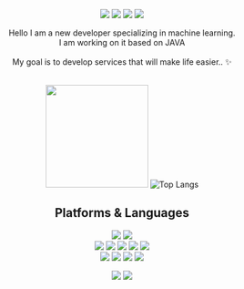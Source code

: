 <div align=center> 
  <p>
  <a href="https://velog.io/@situm26" target="_blank"><img src="https://img.shields.io/badge/Blog-DD0B78?style=flat-square&logo=GitHub%20Sponsors&logoColor=white"/></a>
  <a href="e0540@hanmail.net" target="_blank"><img src="https://img.shields.io/badge/e0540@hanmail.net-EA4335?style=flat-square&logo=Gmail&logoColor=white"/></a>
  <a href="https://www.linkedin.com/in/%EC%9D%B4-%EB%A6%AC-bb3ba022b/" target="_blank"><img src="https://img.shields.io/badge/gaeul2-0A66C2?style=flat-square&logo=Linkedin&logoColor=white"/></a>
  <a href="https://hits.seeyoufarm.com"><img src="https://hits.seeyoufarm.com/api/count/incr/badge.svg?url=https%3A%2F%2Fgithub.com%2Fgaeul2%2Fgaeul2&count_bg=%2379C83D&title_bg=%23555555&icon=django.svg&icon_color=%23E7E7E7&title=hits&edge_flat=false"/></a>
  
</p>
<p>
  Hello I am a new developer specializing in machine learning.<br/>
  I am working on it based on JAVA<br/><br/>
  My goal is to develop services that will make life easier.. ✨ <br/><br/>
</p>

  
   <img height="180em" src="https://github-readme-stats.vercel.app/api?username=gaeul2&show_icons=true&hide_border=true&&count_private=true&include_all_commits=true" />   ![Top Langs](https://github-readme-stats.vercel.app/api/top-langs/?username=gaeul2&layout=compact&hide_border=true&theme=white)
  
 
## Platforms & Languages
<p>
 <img src="https://img.shields.io/badge/java-007396?style=for-the-badge&logo=java&logoColor=white"> 
  <img src="https://img.shields.io/badge/python-3776AB?style=for-the-badge&logo=python&logoColor=white"> 
  <br>  
    <img src="https://img.shields.io/badge/html5-E34F26?style=for-the-badge&logo=html5&logoColor=white"> 
    <img src="https://img.shields.io/badge/css-1572B6?style=for-the-badge&logo=css3&logoColor=white"> 
    <img src="https://img.shields.io/badge/javascript-F7DF1E?style=for-the-badge&logo=javascript&logoColor=black"> 
    <img src="https://img.shields.io/badge/jquery-0769AD?style=for-the-badge&logo=jquery&logoColor=white">
    <img src="https://img.shields.io/badge/bootstrap-7952B3?style=for-the-badge&logo=bootstrap&logoColor=white">
  <br>
    <img src="https://img.shields.io/badge/spring-6DB33F?style=for-the-badge&logo=spring&logoColor=white"> 
    <img src="https://img.shields.io/badge/springboot-6DB33F?style=for-the-badge&logo=springboot&logoColor=white">
    <img src="https://img.shields.io/badge/django-092E20?style=for-the-badge&logo=django&logoColor=white">
    <img src="https://img.shields.io/badge/flask-000000?style=for-the-badge&logo=flask&logoColor=white">

  <br>
</p>

<p>
  <img src="https://img.shields.io/badge/github-181717?style=for-the-badge&logo=github&logoColor=white">
  <img src="https://img.shields.io/badge/git-F05032?style=for-the-badge&logo=git&logoColor=white">
</p>
</div>
</div>

